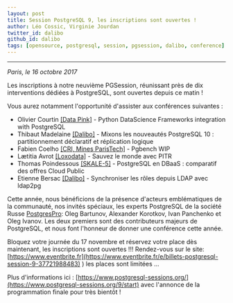 ```yaml
---
layout: post
title: Session PostgreSQL 9, les inscriptions sont ouvertes !
author: Léo Cossic, Virginie Jourdan
twitter_id: dalibo
github_id: dalibo
tags: [opensource, postgresql, session, pgsession, dalibo, conference]
---
```


---
*Paris, le 16 octobre 2017*

Les inscriptions à notre neuvième PGSession, réunissant près de dix interventions dédiées à PostgreSQL, sont ouvertes depuis ce  matin !

<!--MORE-->

Vous aurez notamment l'opportunité d'assister aux conférences suivantes :

   * Olivier Courtin [[Data Pink]](https://www.datapink.com/company.html) - Python DataScience Frameworks integration with PostgreSQL 
   * Thibaut Madelaine [[Dalibo]](https://www.dalibo.com) - Mixons les nouveautés PostgreSQL 10 : partitionnement déclaratif et réplication logique 
   * Fabien Coelho [[CRI, Mines ParisTech]](https://www.cri.ensmp.fr/) - Pgbench WIP 
   * Lætitia Avrot [[Loxodata]](https://www.loxodata.com) - Sauvez le monde avec PITR
   * Thomas Poindessous [[SKALE-5]](https://www.skale-5.com/en/) - PostgreSQL en DBaaS : comparatif des offres Cloud Public
   * Etienne Bersac [[Dalibo]](https://www.dalibo.com) - Synchroniser les rôles depuis LDAP avec ldap2pg

Cette année, nous bénéficions de la présence d'acteurs emblématiques de la communauté, nos invités spéciaux, les  experts PostgreSQL de la société Russe [PostgresPro](https://postgrespro.com/): Oleg Bartunov, Alexander Korotkov, Ivan Panchenko et Oleg Ivanov. Les deux premiers sont des contributeurs majeurs de PostgreSQL, et nous font l'honneur de donner une conférence cette année.

Bloquez votre journée du 17 novembre et réservez votre place dès maintenant, les inscriptions sont ouvertes !!!
Rendez-vous sur le site: [https://www.eventbrite.fr](https://www.eventbrite.fr/e/billets-postgresql-session-9-37721988483)
) les places sont limitées ... 

Plus d'informations ici : [https://www.postgresql-sessions.org/](https://www.postgresql-sessions.org/9/start) avec l'annonce de la programmation finale pour très bientôt !
